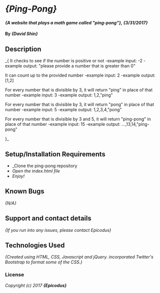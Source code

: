 # _{Ping-Pong}_

#### _{A website that plays a math game called "ping-pong"}, {3/31/2017}_

#### By _**{David Shin}**_

## Description

_{
  It checks to see if the number is positive or not
  -example input: -2
  -example output: "please provide a number that is greater than 0"

  It can count up to the provided number
  -example input: 2
  -example output: [1,2]

  For every number that is divisible by 3, it will return "ping" in place of that number
  -example input: 3
  -example output: 1,2,"ping"

  For every number that is divisible by 3, it will return "pong" in place of that number
  -example input: 5
  -example output: 1,2,3,4,"pong"

  For every number that is divisible by 3 and 5, it will return "ping-pong" in place of that number
  -example input: 15
  -example output: ...,13,14,"ping-pong"

}_

## Setup/Installation Requirements

* _Clone the ping-pong repository
* _Open the index.html file_
* _Enjoy!_

## Known Bugs

_{N/A}_

## Support and contact details

_{If you run into any issues, please contact Epicodus}_

## Technologies Used

_{Created using HTML, CSS, Javascript and jQuery. incorporated Twitter's Bootstrap to format some of the CSS.}_

### License

*Copyright (c) 2017 **_{Epicodus}_***
